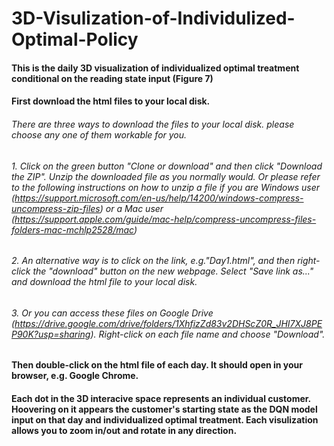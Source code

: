 # 3D-Visulization-of-Individulized-Optimal-Policy

#### This is the daily 3D visualization of individualized optimal treatment conditional on the reading state input (Figure 7)

#### First download the html files to your local disk.
###### There are three ways to download the files to your local disk. please choose any one of them workable for you. 

###### 1. Click on the green button "Clone or download" and then click "Download the ZIP". Unzip the downloaded file as you normally would. Or please refer to the following instructions on how to unzip a file if you are Windows user (https://support.microsoft.com/en-us/help/14200/windows-compress-uncompress-zip-files) or a Mac user (https://support.apple.com/guide/mac-help/compress-uncompress-files-folders-mac-mchlp2528/mac)
###### 2. An alternative way is to click on the link, e.g."Day1.html", and then right-click the "download" button on the new webpage. Select "Save link as..." and download the html file to your local disk.

###### 3. Or you can access these files on Google Drive (https://drive.google.com/drive/folders/1XhfizZd83v2DHScZ0R_JHI7XJ8PEP90K?usp=sharing). Right-click on each file name and choose "Download".

#### Then double-click on the html file of each day. It should open in your browser, e.g. Google Chrome.

#### Each dot in the 3D interacive space represents an individual customer. Hoovering on it appears the customer's starting state as the DQN model input on that day and individualized optimal treatment. Each visulization allows you to zoom in/out and rotate in any direction.
